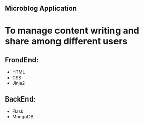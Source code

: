 ## Microblog Application

# To manage content writing and share among different users

## FrondEnd:
 - HTML
 - CSS
 - Jinja2
 
## BackEnd:
 - Flask
 - MongoDB
